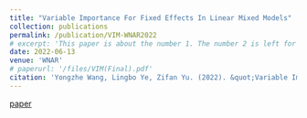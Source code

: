 ```yaml
---
title: "Variable Importance For Fixed Effects In Linear Mixed Models"
collection: publications
permalink: /publication/VIM-WNAR2022
# excerpt: 'This paper is about the number 1. The number 2 is left for future work.'
date: 2022-06-13
venue: 'WNAR'
# paperurl: '/files/VIM(Final).pdf'
citation: 'Yongzhe Wang, Lingbo Ye, Zifan Yu. (2022). &quot;Variable Importance For Fixed Effects In Linear Mixed Models.&quot; <i>WNAR Annual Meeting 2022</i>'
---
```

[paper](https://github.com/learningmalanya/learningmalanya.github.io/tree/master/files/pubs/VIM(Final).pdf)